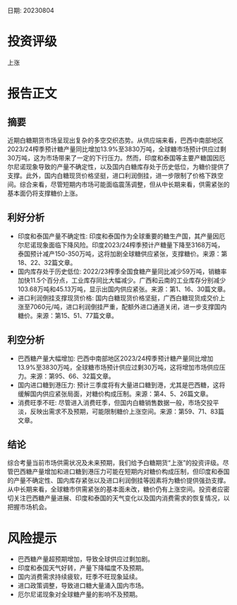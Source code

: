 
日期: 20230804

# 投资评级

上涨

# 报告正文

## 摘要

近期白糖期货市场呈现出复杂的多空交织态势。从供应端来看，巴西中南部地区2023/24榨季预计糖产量同比增加13.9%至3830万吨，全球糖市场预计供应过剩30万吨，这为市场带来了一定的下行压力。然而，印度和泰国等主要产糖国因厄尔尼诺现象导致的产量不确定性，以及国内白糖库存处于历史低位，为糖价提供了支撑。此外，国内白糖现货价格坚挺，进口利润倒挂，进一步限制了价格下跌空间。综合来看，尽管短期内市场可能面临震荡调整，但从中长期来看，供需紧张的基本面仍将支撑糖价上涨。

## 利好分析

* 印度和泰国产量不确定性: 印度和泰国作为全球重要的糖生产国，其产量因厄尔尼诺现象面临下降风险。印度2023/24榨季预计产糖量下降至3168万吨，泰国预计减产150-350万吨，这将加剧全球糖供应紧张，支撑糖价。来源：第18、22、32篇文章。
* 国内库存处于历史低位: 2022/23榨季全国食糖产量同比减少59万吨，销糖率加快11.5个百分点，工业库存同比大幅减少。广西和云南的工业库存分别减少103.68万吨和45.13万吨，显示出国内供应紧张。来源：第1、16、30篇文章。
* 进口利润倒挂支撑现货价格: 国内白糖现货价格坚挺，广西白糖现货成交价上涨至7060元/吨，进口利润倒挂严重，配额外进口通道关闭，进一步支撑国内糖价。来源：第15、51、77篇文章。

## 利空分析

* 巴西糖产量大幅增加: 巴西中南部地区2023/24榨季预计糖产量同比增加13.9%至3830万吨，全球糖市场预计供应过剩30万吨，这将增加市场供应压力。来源：第95、66、32篇文章。
* 国内进口糖到港压力: 预计三季度将有大量进口糖到港，尤其是巴西糖，这将缓解国内供应紧张局面，对糖价构成压制。来源：第4、5、26篇文章。
* 消费旺季不旺: 尽管进入消费旺季，但国内白糖销售数据一般，市场交投平淡，反映出需求不及预期，可能限制糖价上涨空间。来源：第59、71、83篇文章。

## 结论

综合考量当前市场供需状况及未来预期，我们给予白糖期货“上涨”的投资评级。尽管巴西糖产量增加和进口糖到港压力可能在短期内对糖价构成压制，但印度和泰国的产量不确定性、国内库存紧张以及进口利润倒挂等因素将为糖价提供强劲支撑。从中长期来看，全球糖市供需紧张的基本面未改，糖价仍有上涨空间。投资者应密切关注巴西糖产量进展、印度和泰国的天气变化以及国内消费需求的恢复情况，以把握市场机会。

# 风险提示

* 巴西糖产量超预期增加，导致全球供应过剩加剧。
* 印度和泰国天气好转，产量下降幅度不及预期。
* 国内消费需求持续疲软，旺季不旺现象延续。
* 进口政策调整，导致进口糖大量涌入国内市场。
* 厄尔尼诺现象对全球糖产量的影响不及预期。
